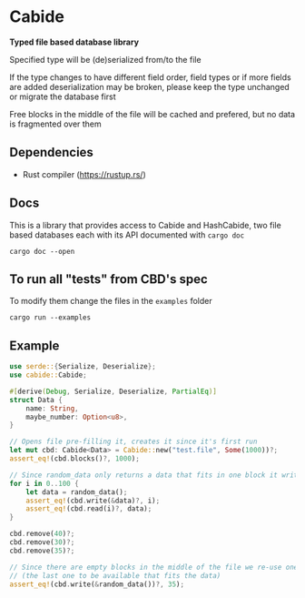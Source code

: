 # Cabide

**Typed file based database library**

Specified type will be (de)serialized from/to the file

If the type changes to have different field order, field types or if more fields are added deserialization may be broken,
please keep the type unchanged or migrate the database first

Free blocks in the middle of the file will be cached and prefered, but no data is fragmented over them

## Dependencies

- Rust compiler (https://rustup.rs/)

## Docs

This is a library that provides access to Cabide and HashCabide, two file based databases each with its API documented with `cargo doc`

`cargo doc --open`

## To run all "tests" from CBD's spec

To modify them change the files in the `examples` folder

`cargo run --examples`

## Example

```rust
use serde::{Serialize, Deserialize};
use cabide::Cabide;

#[derive(Debug, Serialize, Deserialize, PartialEq)]
struct Data {
    name: String,
    maybe_number: Option<u8>,
}

// Opens file pre-filling it, creates it since it's first run
let mut cbd: Cabide<Data> = Cabide::new("test.file", Some(1000))?;
assert_eq!(cbd.blocks()?, 1000);

// Since random_data only returns a data that fits in one block it writes continuously from last block
for i in 0..100 {
    let data = random_data();
    assert_eq!(cbd.write(&data)?, i);
    assert_eq!(cbd.read(i)?, data);
}

cbd.remove(40)?;
cbd.remove(30)?;
cbd.remove(35)?;

// Since there are empty blocks in the middle of the file we re-use one of them
// (the last one to be available that fits the data)
assert_eq!(cbd.write(&random_data())?, 35);
```
